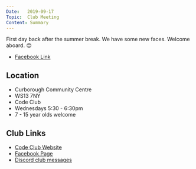 ```yaml
---
Date:   2019-09-17
Topic:  Club Meeting
Content: Summary
---
```

First day back after the summer break. We have some new faces. Welcome aboard. 😊



* [Facebook Link](https://www.facebook.com/1481985248595237/posts/2258552740938480/)

## Location

* Curborough Community Centre
* WS13 7NY
* Code Club
* Wednesdays 5:30 - 6:30pm
* 7 - 15 year olds welcome

## Club Links

* [Code Club Website](https://lichfield-code-club.github.io/)
* [Facebook Page](https://www.facebook.com/LichfieldCoders)
* [Discord club messages](https://discord.gg/szz6xGK)

